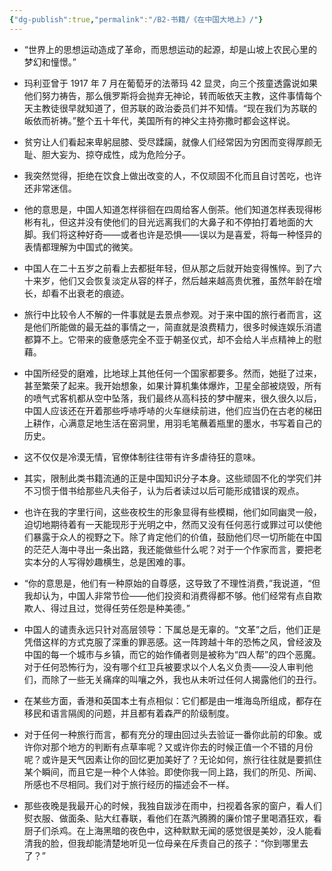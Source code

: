 ```yaml
---
{"dg-publish":true,"permalink":"/B2-书籍/《在中国大地上》/"}
---
```



- “世界上的思想运动造成了革命，而思想运动的起源，却是山坡上农民心里的梦幻和憧憬。”

- 玛利亚曾于 1917 年 7 月在葡萄牙的法蒂玛 42 显灵，向三个孩童透露说如果他们努力祷告，那么俄罗斯将会抛弃无神论，转而皈依天主教，这件事情每个天主教徒很早就知道了，但苏联的政治委员们并不知情。“现在我们为苏联的皈依而祈祷。”整个五十年代，美国所有的神父主持弥撒时都会这样说。

- 贫穷让人们看起来卑躬屈膝、受尽蹂躏，就像人们经常因为穷困而变得厚颜无耻、胆大妄为、掠夺成性，成为危险分子。

- 我突然觉得，拒绝在饮食上做出改变的人，不仅顽固不化而且自讨苦吃，也许还非常迷信。

- 他的意思是，中国人知道怎样徘徊在四周给客人倒茶。他们知道怎样表现得彬彬有礼，但这并没有使他们的目光远离我们的大鼻子和不停拍打着地面的大脚。我们将这种好奇——或者也许是恐惧——误以为是喜爱，将每一种怪异的表情都理解为中国式的微笑。

- 中国人在二十五岁之前看上去都挺年轻，但从那之后就开始变得憔悴。到了六十来岁，他们又会恢复淡定从容的样子，然后越来越高贵优雅，虽然年龄在增长，却看不出衰老的痕迹。

- 旅行中比较令人不解的一件事就是去景点参观。对于来中国的旅行者而言，这是他们所能做的最无益的事情之一，简直就是浪费精力，很多时候连娱乐消遣都算不上。它带来的疲惫感完全不亚于朝圣仪式，却不会给人半点精神上的慰藉。

- 中国所经受的磨难，比地球上其他任何一个国家都要多。然而，她挺了过来，甚至繁荣了起来。我开始想象，如果计算机集体爆炸，卫星全部被烧毁，所有的喷气式客机都从空中坠落，我们最终从高科技的梦中醒来，很久很久以后，中国人应该还在开着那些呼哧呼哧的火车继续前进，他们应当仍在古老的梯田上耕作，心满意足地生活在窑洞里，用羽毛笔蘸着瓶里的墨水，书写着自己的历史。

- 这不仅仅是冷漠无情，官僚体制往往带有许多虐待狂的意味。

- 其实，限制此类书籍流通的正是中国知识分子本身。这些顽固不化的学究们并不习惯于借书给那些凡夫俗子，认为后者读过以后可能形成错误的观点。

- 也许在我的字里行间，这些夜校生的形象显得有些模糊，他们如同幽灵一般，迫切地期待着有一天能现形于光明之中，然而又没有任何恶行或罪过可以使他们暴露于众人的视野之下。除了肯定他们的价值，鼓励他们尽一切所能在中国的茫茫人海中寻出一条出路，我还能做些什么呢？对于一个作家而言，要把老实本分的人写得妙趣横生，总是困难的事。

- “你的意思是，他们有一种原始的自尊感，这导致了不理性消费，”我说道，“但我却认为，中国人非常节俭——他们投资和消费得都不够。他们经常有点自欺欺人、得过且过，觉得任劳任怨是种美德。”

- 中国人的谴责永远只针对高层领导：下属总是无辜的。“文革”之后，他们正是凭借这样的方式克服了深重的罪恶感。这一阵跨越十年的恐怖之风，曾经波及中国的每一个城市与乡镇，而它的始作俑者则是被称为“四人帮”的四个恶魔。对于任何恐怖行为，没有哪个红卫兵被要求以个人名义负责——没人审判他们，而除了一些无关痛痒的叫嚷之外，我也从未听过任何人揭露他们的丑行。

- 在某些方面，香港和英国本土有点相似：它们都是由一堆海岛所组成，都存在移民和语言隔阂的问题，并且都有着森严的阶级制度。

- 对于任何一种旅行而言，都有充分的理由回过头去验证一番你此前的印象。或许你对那个地方的判断有点草率呢？又或许你去的时候正值一个不错的月份呢？或许是天气因素让你的回忆更加美好了？无论如何，旅行往往就是要抓住某个瞬间，而且它是一种个人体验。即使你我一同上路，我们的所见、所闻、所感也不尽相同。我们对于旅行经历的描述会不一样。

- 那些夜晚是我最开心的时候，我独自跋涉在雨中，扫视着各家的窗户，看人们熨衣服、做面条、贴大红春联，看他们在蒸汽腾腾的廉价馆子里喝酒狂欢，看厨子们杀鸡。在上海黑暗的夜色中，这种默默无闻的感觉很是美妙，没人能看清我的脸，但我却能清楚地听见一位母亲在斥责自己的孩子：“你到哪里去了？”
